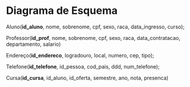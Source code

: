 # Diagrama de Esquema

Aluno(**id_aluno**, nome, sobrenome, cpf, sexo, raca, data_ingresso, curso);

Professor(**id_prof**, nome, sobrenome, cpf, sexo, raca, data_contratacao, departamento, salario)

Endereço(**id_endereco**, logradouro, local, numero, cep, tipo);

Telefone(**id_telefone**, id_pessoa, cod_pais, ddd, num_telefone);

Cursa(**id_cursa**, id_aluno, id_oferta, semestre, ano, nota, presenca)



